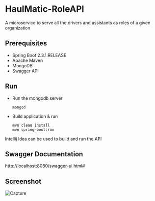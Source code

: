 # HaulMatic-RoleAPI
A microservice to serve all the drivers and assistants
as roles of a given organization

## Prerequisites 

- Spring Boot 2.3.1.RELEASE
- Apache Maven
- MongoDB
- Swagger API

## Run

- Run the mongodb server

    ``mongod``
    
- Build application & run

    ``mvn clean install``\
    ``mvn spring-boot:run``
    
Intellij Idea can be used to build and run the API

## Swagger Documentation

http://localhost:8080/swagger-ui.html#

## Screenshot

![Capture](https://user-images.githubusercontent.com/34955038/86556356-b27cff00-bf70-11ea-8036-4bbe87f30797.PNG)

